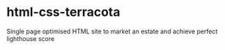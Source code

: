 # html-css-terracota
Single page optimised HTML site to market an estate and achieve perfect lighthouse score
